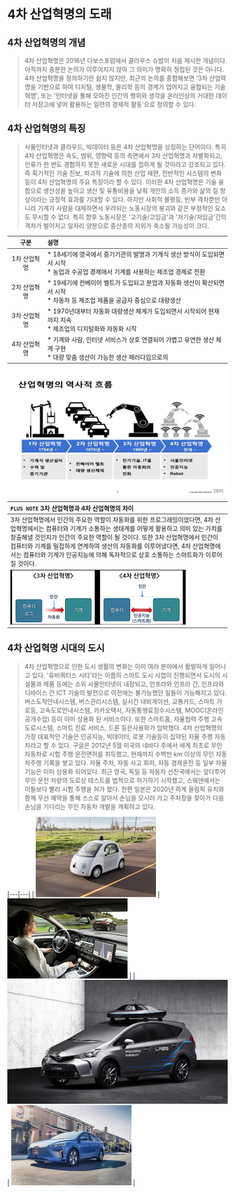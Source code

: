 # 4차 산업혁명의 도래
## 4차 산업혁명의 개념
> 4차 산업혁명은 2016년 다보스포럼에서 클라우스 슈밥이 처음 제시한 개념이다. 아직까지 충분한 논의가 이루어지지 않아 그 의미가 명확히 정립된 것은 아니다. 4차 산업혁명을 정의하기란 쉽지 않지만, 최근의 논의를 종합해보면 '3차 산업력명을 기반으로 하여 디지털, 생물학, 물리학 등의 경계가 업어지고 융합되는 기술혁명', 또는 '인터넷을 통해 모아진 인간의 행위와 생각을 온라인상의 거대한 데이터 저장고에 넣어 활용하는 일련의 경제적 활동'으로 정의할 수 있다.

## 4차 산업혁명의 특징
>사물인터넷과 클라우드, 빅데이터 등은 4차 산업혁명을 상징하는 단어이다. 특히 4차 산업혁명은 속도, 범위, 영향력 등의 측면에서 3차 산업혁명과 차별화되고, 인류가 한 번도 경험하지 못한 새로운 시대를 접하게 될 것이라고 강조되고 있다. 즉 획기적인 기술 진보, 파괴적 기술에 의한 산업 재편, 전반적인 시스템의 변화 등이 4차 산업혁명의 주요 특징이라 할 수 있다. 이러한 4차 산업혁명은 기술 융합으로 생산성을 높이고 생산 및 유통비용을 낮춰 개인의 소득 증가와 삶의 질 향상이라는 긍정적 효과를 기대할 수 있다. 하지만 사회적 불평등, 빈부 격차뿐만 아니라 기계가 사람을 대체하면서 우려되는 노동시장의 붕괴와 같은 부정적인 요소도 무시할 수 없다. 특히 향후 노동시장은 '고기술/고임금'과 '저기술/저임금'간의 격차가 벌어지고 일자리 양분으로 중산층의 지위가 축소될 가능성이 크다.

| 구분 | 설명 |
|:---:|:---|
| 1차 산업혁명 | * 18세기에 영국에서 증기기관의 발명과 기계식 생산 방식이 도입되면서 시작 <br>* 농업과 수공업 경제에서 기계를 사용하는 제조업 경제로 전환 |
| 2차 산업혁명 | * 19세기에 컨베이어 벨트가 도입되고 분업과 자동화 생산이 확산되면서 시작 <br>* 자동차 등 제조업 제품을 공급자 중심으로 대량생산 |
| 3차 산업혁명 | * 1970년대부터 자동화 대량생산 체계가 도입되면서 시작되어 현재까지 지속 <br>* 제조업의 디지털화와 자동화 시작 |
| 4차 산업혁명 | * 기계와 사람, 인터넷 서비스가 상호 연결되어 가볍고 유연한 생산 체계 구현 <br>* 대량 맞춤 생산이 가능한 생산 패러다임으로의  |

![1-4차산업혁명](./imgs/1-4차산업혁명.jpg)

| `PLUS NOTE` 3차 산업혁명과 4차 산업혁명의 차이 |
|:---|
|3차 산업혁명에서 인간의 주요한 역할이 자동화를 위한 프로그래밍이었다면, 4차 산업혁명에서는 컴퓨터와 기계가 소통하는 생태계를 어떻게 활용하고 의미 있는 가치를 창출해낼 것인지가 인간의 주요한 역할이 될 것이다. 또한 3차 산업혁명에서 인간이 컴퓨터와 기계를 밀접하게 연계하여 생산의 자동화를 이루어냈다면, 4차 산업혁명에서는 컴퓨터와 기계가 인공지능에 의해 독자적으로 상호 소통하는 스마트화가 이루어질 것이다.|
| ![3-4차산업혁명차이](./imgs/3-4차산업혁명차이.png) |

## 4차 산업혁명 시대의 도시
>4차 산업혁명으로 인한 도시 생활의 변화는 이미 여러 분야에서 활발하게 일어나고 있다. '유비쿼터스 시티'라는 이름의 스마트 도시 사업이 진행되면서 도시의 시설물과 제품 등에는 소위 사물인터넷이 내장되고, 인프라와 인프라 간, 인프라와 디바이스 간 ICT 기술의 발전으로 이전에는 불가능했던 일들이 가능해지고 있다. 버스도착안내시스템, 버스관리시스템, 실시간 내비게이션, 교통카드, 스마트 가로등, 고속도로안내시스템, 카카오택시, 자동통행료징수시스템, MOOC(온라인 공개수업) 등이 이미 상용화 된 서비스이다. 또한 스마트홈, 자율협력 주행 고속도로시스템, 스마트 진료 서비스, 드론 등은사용화가 임박했다.  4차 산업혁명의 가장 대표적인 기술은 인공지능, 빅데이터, 로봇 기술등이 집약된 자율 주행 자동차라고 할 수 있다. 구글은 2012년 5월 미국의 네바다 주에서 세계 최초로 무인 자동차로 시험 주행 운전면허를 취득했고, 현재까지 수백만 km 이상의 무인 자동차주행 기록을 쌓고 있다. 자율 주차, 자동 사고 회피, 자동 경제운전 등 일부 자율 기능은 이미 상용화 되어있다. 최근 영국, 독일 등 자동차 선진국에서는 앞다투어 무인 운전 차량의 도로상 테스트를 법적으로 허가하기 시작했고, 스웨덴에서는 이들보다 빨리 시험 주행을 허가 했다. 한편 일본은 2020년 하계 올림픽 유치와 함께 무선 예약을 통해 스스로 알아서 손님을 모시러 가고 주차장을 찾아가 다음 손님을 기다리는 무인 자동차 개발을 계획하고 있다.

|---|---|
| ![무인자동차예1](./imgs/구글무인자동차.jpg) | ![무인자동차예2](./imgs/BMW의무인자동차테스트.jpg) |
| ![무인자동차예3](./imgs/네이버자율주행차.jpg) | ![무인자동차예4](./imgs/현대아이오닉EV자율주행차.jpg) |

